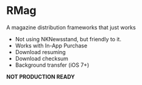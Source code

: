 RMag
====

A magazine distribution frameworks that just works
 
* Not using NKNewsstand, but friendly to it.
* Works with In-App Purchase
* Download resuming
* Download checksum
* Background transfer (iOS 7+)


**NOT PRODUCTION READY**